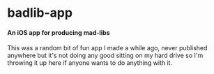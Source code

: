 # badlib-app
#### An iOS app for producing mad-libs

This was a random bit of fun app I made a while ago, never published anywhere but it's not doing any good sitting on my hard drive so I'm throwing it up here if anyone wants to do anything with it.
